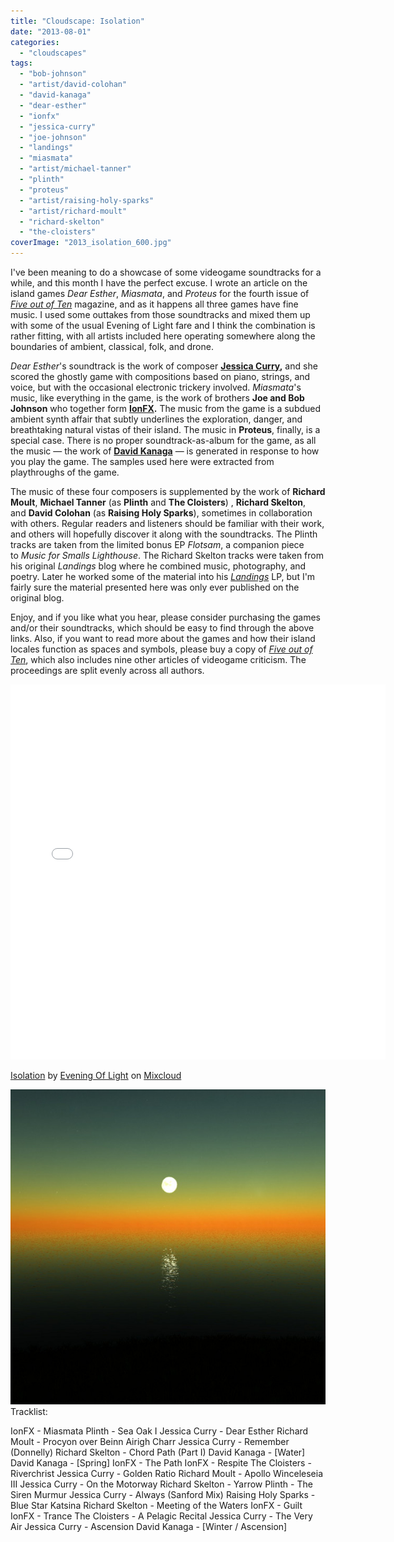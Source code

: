 ```yaml
---
title: "Cloudscape: Isolation"
date: "2013-08-01"
categories: 
  - "cloudscapes"
tags: 
  - "bob-johnson"
  - "artist/david-colohan"
  - "david-kanaga"
  - "dear-esther"
  - "ionfx"
  - "jessica-curry"
  - "joe-johnson"
  - "landings"
  - "miasmata"
  - "artist/michael-tanner"
  - "plinth"
  - "proteus"
  - "artist/raising-holy-sparks"
  - "artist/richard-moult"
  - "richard-skelton"
  - "the-cloisters"
coverImage: "2013_isolation_600.jpg"
---
```


I've been meaning to do a showcase of some videogame soundtracks for a while, and this month I have the perfect excuse. I wrote an article on the island games _Dear Esther_, _Miasmata_, and _Proteus_ for the fourth issue of [_Five out of Ten_](https://fiveoutoftenmagazine.com/) magazine, and as it happens all three games have fine music. I used some outtakes from those soundtracks and mixed them up with some of the usual Evening of Light fare and I think the combination is rather fitting, with all artists included here operating somewhere along the boundaries of ambient, classical, folk, and drone.

_Dear Esther_'s soundtrack is the work of composer [**Jessica Curry**](http://www.jessicacurry.co.uk/)**,** and she scored the ghostly game with compositions based on piano, strings, and voice, but with the occasional electronic trickery involved. _Miasmata_'s music, like everything in the game, is the work of brothers **Joe and Bob Johnson** who together form **[IonFX](http://www.ionfx.com/).** The music from the game is a subdued ambient synth affair that subtly underlines the exploration, danger, and breathtaking natural vistas of their island. The music in **Proteus**, finally, is a special case. There is no proper soundtrack-as-album for the game, as all the music — the work of [**David Kanaga**](http://davidkanaga.com/) — is generated in response to how you play the game. The samples used here were extracted from playthroughs of the game.

The music of these four composers is supplemented by the work of **Richard Moult**, **Michael Tanner** (as **Plinth** and **The Cloisters**) , **Richard Skelton**, and **David Colohan** (as **Raising Holy Sparks**), sometimes in collaboration with others. Regular readers and listeners should be familiar with their work, and others will hopefully discover it along with the soundtracks. The Plinth tracks are taken from the limited bonus EP _Flotsam_, a companion piece to _Music for Smalls Lighthouse_. The Richard Skelton tracks were taken from his original _Landings_ blog where he combined music, photography, and poetry. Later he worked some of the material into his [_Landings_](http://www.eveningoflight.nl/2009/10/27/retrospective-some-recent-richard-skelton-releases/ "Feature: Some Recent Richard Skelton Releases") LP, but I'm fairly sure the material presented here was only ever published on the original blog.

Enjoy, and if you like what you hear, please consider purchasing the games and/or their soundtracks, which should be easy to find through the above links. Also, if you want to read more about the games and how their island locales function as spaces and symbols, please buy a copy of [_Five out of Ten_](https://fiveoutoftenmagazine.com/), which also includes nine other articles of videogame criticism. The proceedings are split evenly across all authors.

<iframe src="//www.mixcloud.com/widget/iframe/?feed=http%3A%2F%2Fwww.mixcloud.com%2Feveningoflight%2Fisolation%2F&amp;embed_uuid=7558c9d0-0d6d-40fb-9a77-fd964c21bcd5&amp;stylecolor=eb9c00&amp;embed_type=widget_standard" width="600" height="600" frameborder="0"></iframe>

[Isolation](http://www.mixcloud.com/eveningoflight/isolation/?utm_source=widget&utm_medium=web&utm_campaign=base_links&utm_term=resource_link) by [Evening Of Light](http://www.mixcloud.com/eveningoflight/?utm_source=widget&utm_medium=web&utm_campaign=base_links&utm_term=profile_link) on [Mixcloud](http://www.mixcloud.com/?utm_source=widget&utm_medium=web&utm_campaign=base_links&utm_term=homepage_link)

![2013_isolation_600](images/2013_isolation_600.jpg)Tracklist:

IonFX - Miasmata Plinth - Sea Oak I Jessica Curry - Dear Esther Richard Moult - Procyon over Beinn Airigh Charr Jessica Curry - Remember (Donnelly) Richard Skelton - Chord Path (Part I) David Kanaga - \[Water\] David Kanaga - \[Spring\] IonFX - The Path IonFX - Respite The Cloisters - Riverchrist Jessica Curry - Golden Ratio Richard Moult - Apollo Winceleseia III Jessica Curry - On the Motorway Richard Skelton - Yarrow Plinth - The Siren Murmur Jessica Curry - Always (Sanford Mix) Raising Holy Sparks - Blue Star Katsina Richard Skelton - Meeting of the Waters IonFX - Guilt IonFX - Trance The Cloisters - A Pelagic Recital Jessica Curry - The Very Air Jessica Curry - Ascension David Kanaga - \[Winter / Ascension\]
